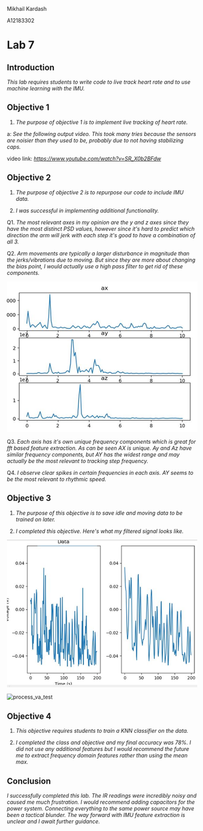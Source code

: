 Mikhail Kardash

A12183302

# Lab 7

## Introduction

*This lab requires students to write code to live track heart rate and to use machine learning with the IMU.*

## Objective 1

1. *The purpose of objective 1 is to implement live tracking of heart rate.*

a: *See the following output video. This took many tries because the sensors are noisier than they used to be, probably due to not having stabilizing caps.*

video link: *https://www.youtube.com/watch?v=SR_X0b2BFdw*

## Objective 2

1. *The purpose of objective 2 is to repurpose our code to include IMU data.*

2. *I was successful in implementing additional functionality.*

Q1. *The most relevant axes in my opinion are the y and z axes since they have the most distinct PSD values, however since it's hard to predict which direction the arm will jerk with each step it's good to have a combination of all 3.*

Q2. *Arm movements are typically a larger disturbance in magnitude than the jerks/vibrations due to moving. But since they are more about changing the bias point, I would actually use a high pass filter to get rid of these components.*

![welch](Images/welch.JPG)

Q3. *Each axis has it's own unique frequency components which is great for fft based feature extraction. As can be seen AX is unique. Ay and Az have similar frequency components, but AY has the widest range and may actually be the most relevant to tracking step frequency.*

Q4. *I observe clear spikes in certain frequencies in each axis. AY seems to be the most relevant to rhythmic speed.*

## Objective 3

1. *The purpose of this objective is to save idle and moving data to be trained on later.*

2. *I completed this objective. Here's what my filtered signal looks like.*

![L1_norm](Images/L1_norm.JPG)

![process_va_test](Images/process_va_test.JPG)

## Objective 4

1. *This objective requires students to train a KNN classifier on the data.*

2. *I completed the class and objective and my final accuracy was 78%. I did not use any additional features but I would recommend the future me to extract frequency domain features rather than using the mean max.*

## Conclusion

*I successfully completed this lab. The IR readings were incredibly noisy and caused me much frustration. I would recommend adding capacitors for the power system. Connecting everything to the same power source may have been a tactical blunder. The way forward with IMU feature extraction is unclear and I await further guidance.*
